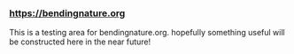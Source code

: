 ### https://bendingnature.org

This is a testing area for bendingnature.org. hopefully something useful will be constructed here in the near future!
